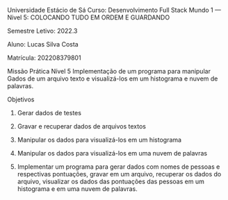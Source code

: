 Universidade Estácio de Sá
Curso: Desenvolvimento Full Stack
Mundo 1 — Nivel 5: COLOCANDO TUDO EM ORDEM E GUARDANDO

Semestre Letivo: 2022.3

Aluno: Lucas Silva Costa

Matrícula: 202208379801

Missão Prática Nível 5
Implementação de um programa para manipular Gados de um arquivo texto e visualizá-los em um histograma e nuvem de palavras.

Objetivos
1) Gerar dados de testes

2) Gravar e recuperar dados de arquivos textos

3) Manipular os dados para visualizá-los em um histograma

4) Manipular os dados para visualizá-los em uma nuvem de palavras

5) Implementar um programa para gerar dados com nomes de pessoas e respectivas pontuações, gravar em um arquivo, recuperar os dados do arquivo, visualizar os dados das pontuações das pessoas em um histograma e em uma nuvem de palavras.
